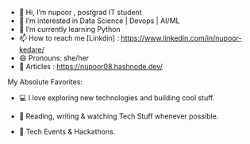 
- 👋 Hi, I’m nupoor , postgrad IT student
- 👀 I’m interested in Data Science | Devops | AI/ML
- 🌱 I’m currently learning Python
- 📫 How to reach me [Linkdin] : https://www.linkedin.com/in/nupoor-kedare/
- 😄 Pronouns: she/her
- 📝 Articles : https://nupoor08.hashnode.dev/

  
My Absolute Favorites:
  
 - 💻   I love exploring new technologies and building cool stuff.

 -  📰   Reading, writing & watching Tech Stuff whenever possible.
-  🍕   Tech Events & Hackathons.

<!---
nupoorkedare2002/nupoorkedare2002 is a ✨ special ✨ repository because its `README.md` (this file) appears on your GitHub profile.
You can click the Preview link to take a look at your changes.
--->
